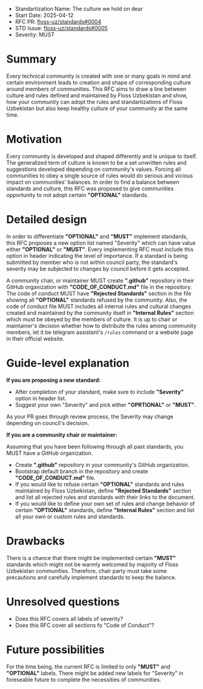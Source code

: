 - Standartization Name: The culture we hold on dear
- Start Date: 2025-04-12
- RFC PR: [floss-uz/standards#0004](https://github.com/floss-uz/standards/pull/4)
- STD Issue: [floss-uz/standards#0005](https://github.com/floss-uz/standards/issues/5)
- Severity: MUST

# Summary

[summary]: #summary

Every technical community is created with one or many goals in mind and certain environment
leads to creation and shape of corresponding culture around members of communities. This RFC
aims to draw a line between culture and rules defined and maintained by Floss Uzbekistan and
show, how your community can adopt the rules and standartizations of Floss Uzbekistan but also
keep healthy culture of your community at the same time.

# Motivation

[motivation]: #motivation

Every community is developed and shaped differently and is unique to itself. The generalized term
of culture is known to be a set unwritten rules and suggestions developed depending on community's
values. Forcing all communities to obey a single source of rules would do serious and vicious impact
on communities' balances. In order to find a balance between standards and culture, this RFC was
proposed to give communities opportunity to not adopt certain **"OPTIONAL"** standards.

# Detailed design

[detailed-design]: #detailed-design

In order to differentiate **"OPTIONAL"** and **"MUST"** implement standards, this RFC proposes a new option list
named "Severity" which can have value either **"OPTIONAL"** or **"MUST"**. Every implementing RFC must include
this option in header indicating the level of importance. If a standard is being submitted by member who
is not within council party, the standard's severity may be subjected to changes by council before it gets
accepted.

A community chair, or maintainer MUST create **".github"** repository in their GitHub organization with
**"CODE_OF_CONDUCT.md"** file in the repository. The code of conduct MUST have **"Rejected Standards"**
section in the file showing all **"OPTIONAL"** standards refused by the community. Also, the code of conduct
file MUST includes all internal rules and cultural changes created and maintained by the community itself
in **"Internal Rules"** section which must be obeyed by the members of culture. It is up to chair or
maintainer's decision whether how to distribute the rules among community members, let it be telegram
assistant's `/rules` command or a website page in their official website.

# Guide-level explanation

[guide-level-explanation]: #guide-level-explanation

**If you are proposing a new standard:**

- After completion of your standard, make sure to include **"Severity"** option in header list.
- Suggest your own "Severity" and pick either **"OPRTIONAL"** or **"MUST"**.

As your PR goes through review process, the Severity may change depending on council's decision.

**If you are a community chair or maintainer:**

Assuming that you have been following through all past standards, you MUST have a GitHub organization.

- Create **".github"** repository in your community's GitHub organization.
- Bootstrap default branch in the repository and create **"CODE_OF_CONDUCT.md"** file.
- If you would like to refuse certain **"OPTIONAL"** standards and rules maintained by Floss Uzbekistan, define **"Rejected Standards"** section and list all rejected rules and standards with their links to the document.
- If you would like to define your own set of rules and change behavior of certain **"OPTIONAL"** standards, define **"Internal Rules"** section and list all your own or custom rules and standards.

# Drawbacks

[drawbacks]: #drawbacks

There is a chance that there might be implemented certain **"MUST"** standards which might not be warmly
welcomed by majority of Floss Uzbekistan communities. Therefore, chair party must take some precautions
and carefully implement standards to keep the balance.

# Unresolved questions

[unresolved-questions]: #unresolved-questions

- Does this RFC covers all labels of severity?
- Does this RFC cover all sections fo "Code of Conduct"?

# Future possibilities

[future-possibilities]: #future-possibilities

For the time being, the current RFC is limited to only **"MUST"** and **"OPTIONAL"** labels.
There might be added new labels for "Severity" in foreseable future to complete the necessities
of communities.
